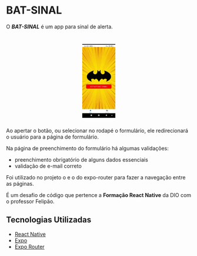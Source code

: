 
# BAT-SINAL

O ***BAT-SINAL*** é um app para sinal de alerta.

<h1 align="center">
    <img src="./assets/demo.gif" height= '200px'>
</h1>



Ao apertar o botão, ou selecionar no rodapé o formulário, ele redirecionará o usuário para a página de formulário.

Na página de preenchimento do formulário há algumas validações:
- preenchimento obrigatório de alguns dados essenciais
- validação de e-mail correto

Foi utilizado no projeto o <Tabs> e o <Link> do expo-router para fazer a navegação entre as páginas. 

É um desafio de código que pertence a **Formação React Native** da DIO com  o professor Felipão.


## Tecnologias Utilizadas

 - [React Native](https://reactnative.dev/)
 - [Expo](https://docs.expo.dev/)
 - [Expo Router](https://docs.expo.dev/router/navigating-pages/)
